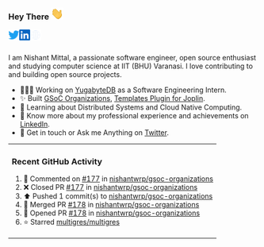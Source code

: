 ### Hey There <img src="./assets/wave.gif" width="25px">
<a href="http://urls.nishantwrp.com/github-to-twitter" target="_blank">
  <img align="left" alt="Nishant's Twitter" width="22px" src="./assets/twitter.svg" />
</a>
<a href="http://urls.nishantwrp.com/github-to-linkedin" target="_blank">
  <img align="left" alt="Nishant's LinkedIn" width="22px" src="./assets/linkedin.svg" />
</a>
<a href="http://urls.nishantwrp.com/github-to-site" target="_blank">
  <img align="left" alt="Nishant's Site" width="22px" src="./assets/globe.svg" />
</a>
<br /><br />

I am Nishant Mittal, a passionate software engineer, open source enthusiast and studying computer science at IIT (BHU) Varanasi. I love contributing to and building open source projects.

- 👨🏽‍💻 Working on [YugabyteDB](https://www.github.com/yugabyte) as a Software Engineering Intern.
- ✨ Built [GSoC Organizations](https://www.gsocorganizations.dev/), [Templates Plugin for Joplin](https://github.com/joplin/plugin-templates).
- 🌱 Learning about Distributed Systems and Cloud Native Computing.
- 🚀 Know more about my professional experience and achievements on [LinkedIn](http://urls.nishantwrp.com/github-to-linkedin).
- 💬 Get in touch or Ask me Anything on [Twitter](http://urls.nishantwrp.com/github-to-twitter).

<table><tr>
  
<td valign="top" width="100%">

### Recent GitHub Activity
<!--RECENT_ACTIVITY:start-->
1. 💬 Commented on [#177](https://github.com/nishantwrp/gsoc-organizations/pull/177#issuecomment-2978193671) in [nishantwrp/gsoc-organizations](https://github.com/nishantwrp/gsoc-organizations)<br>
2. ❌ Closed PR [#177](https://github.com/nishantwrp/gsoc-organizations/pull/177) in [nishantwrp/gsoc-organizations](https://github.com/nishantwrp/gsoc-organizations)<br>
3. ⬆️ Pushed 1 commit(s) to [nishantwrp/gsoc-organizations](https://github.com/nishantwrp/gsoc-organizations)<br>
4. 🎉 Merged PR [#178](https://github.com/nishantwrp/gsoc-organizations/pull/178) in [nishantwrp/gsoc-organizations](https://github.com/nishantwrp/gsoc-organizations)<br>
5. 💪 Opened PR [#178](https://github.com/nishantwrp/gsoc-organizations/pull/178) in [nishantwrp/gsoc-organizations](https://github.com/nishantwrp/gsoc-organizations)<br>
6. ⭐ Starred [multigres/multigres](https://github.com/multigres/multigres)<br>
<!--RECENT_ACTIVITY:end-->

</td>
</tr></table>
